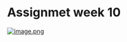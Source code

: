 # Assignmet week 10

[![image.png](https://i.postimg.cc/fLjTMJTY/image.png)](https://postimg.cc/34NHBrGw)